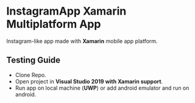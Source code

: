 # InstagramApp Xamarin Multiplatform App

Instagram-like app made with **Xamarin** mobile app platform.

## Testing Guide
 - Clone Repo.
 - Open project in **Visual Studio 2019 with Xamarin support**.
 - Run app on local machine (**UWP**) or add android emulator and run on android.
